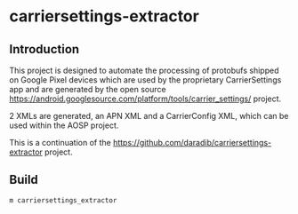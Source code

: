 # carriersettings-extractor

## Introduction

This project is designed to automate the processing of protobufs shipped on Google Pixel
devices which are used by the proprietary CarrierSettings app and are generated by the
open source https://android.googlesource.com/platform/tools/carrier_settings/ project.

2 XMLs are generated, an APN XML and a CarrierConfig XML, which can be used within the AOSP
project.

This is a continuation of the https://github.com/daradib/carriersettings-extractor project.

## Build

```m carriersettings_extractor```
